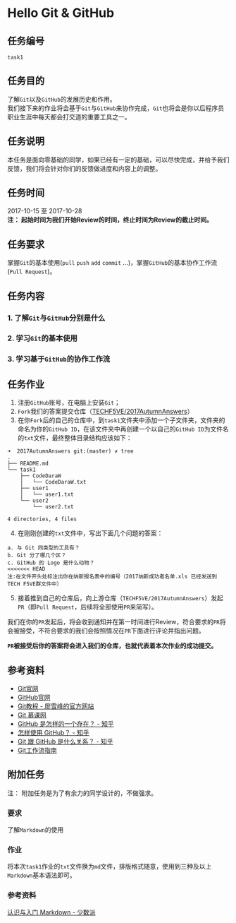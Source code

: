 # Hello Git & GitHub
## 任务编号
`task1`

## 任务目的
了解`Git`以及`GitHub`的发展历史和作用。  
我们接下来的作业将会基于`Git`与`GitHub`来协作完成，`Git`也将会是你以后程序员职业生涯中每天都会打交道的重要工具之一。

## 任务说明
本任务是面向零基础的同学，如果已经有一定的基础，可以尽快完成，并给予我们反馈，我们将会针对你们的反馈做进度和内容上的调整。

## 任务时间
2017-10-15 至 2017-10-28  
__注： 起始时间为我们开始Review的时间，终止时间为Review的截止时间。__

## 任务要求
掌握`Git`的基本使用(`pull` `push` `add` `commit` ...)，掌握`GitHub`的基本协作工作流(`Pull Request`)。

## 任务内容
### 1. 了解`Git`与`GitHub`分别是什么
### 2. 学习`Git`的基本使用
### 3. 学习基于`GitHub`的协作工作流

## 任务作业
1. 注册`GitHub`账号，在电脑上安装`Git`；  
2. `Fork`我们的答案提交仓库（[TECHF5VE/2017AutumnAnswers](https://github.com/TECHF5VE/2017AutumnAnswers)）
3. 在你`Fork`后的自己的仓库中，到`task1`文件夹中添加一个子文件夹，文件夹的命名为你的`GitHub ID`，在该文件夹中再创建一个以自己的`GitHub ID`为文件名的`txt`文件，最终整体目录结构应该如下：

```
➜  2017AutumnAnswers git:(master) ✗ tree
.
├── README.md
└── task1
    ├── CodeDaraW
    │   └── CodeDaraW.txt
    ├── user1
    │   └── user1.txt
    └── user2
        └── user2.txt

4 directories, 4 files
```
4. 在刚刚创建的`txt`文件中，写出下面几个问题的答案：
```
a. 与 Git 同类型的工具有？
b. Git 分了哪几个区？
c. GitHub 的 Logo 是什么动物？
<<<<<<< HEAD
注:在文件开头处标注出你在纳新报名表中的编号（2017纳新成功者名单.xls 已经发送到TECH F5VE群文件中）
```

5. 接着推到自己的仓库后，向上游仓库（`TECHF5VE/2017AutumnAnswers`）发起`PR`（即`Pull Request`，后续将全部使用`PR`来简写）。

我们在你的`PR`发起后，将会收到通知并在第一时间进行Review，符合要求的`PR`将会被接受，不符合要求的我们会按照情况在`PR`下面进行评论并指出问题。  

__`PR`被接受后你的答案将会进入我们的仓库，也就代表着本次作业的成功提交。__

## 参考资料
- [Git官网](https://git-scm.com/)
- [GitHub官网](https://github.com)
- [Git教程 - 廖雪峰的官方网站](https://www.liaoxuefeng.com/wiki/0013739516305929606dd18361248578c67b8067c8c017b000)
- [Git 慕课网](http://www.imooc.com/search/?words=git)
- [GitHub 是怎样的一个存在？ - 知乎](https://www.zhihu.com/question/28976652)
- [怎样使用 GitHub？ - 知乎](https://www.zhihu.com/question/20070065)
- [Git 跟 GitHub 是什么关系？ - 知乎](https://www.zhihu.com/question/21907548)
- [Git工作流指南](https://github.com/xirong/my-git/blob/master/git-workflow-tutorial.md)

## 附加任务
注： 附加任务是为了有余力的同学设计的，不做强求。  
### 要求
了解`Markdown`的使用
### 作业
将本次`task1`作业的`txt`文件换为`md`文件，排版格式随意，使用到三种及以上`Markdown`基本语法即可。
### 参考资料
[认识与入门 Markdown - 少数派](https://sspai.com/post/25137)
